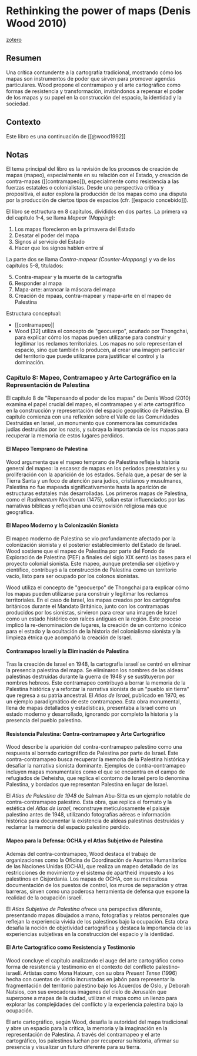 # Rethinking the power of maps (Denis Wood 2010)
[zotero](zotero://select/items/@wood2010)

## Resumen
Una crítica contundente a la cartografía tradicional, mostrando cómo los mapas son instrumentos de poder que sirven para promover agendas particulares. Wood propone el contramapeo y el arte cartográfico como formas de resistencia y transformación, invitándonos a repensar el poder de los mapas y su papel en la construcción del espacio, la identidad y la sociedad.

## Contexto
Este libro es una continuación de [[@wood1992]]

## Notas
<!--Según el título, prefacio, epígrafe, solapa-->
El tema principal del libro es la revisión de los procesos de creación de mapas (mapeo), especialmente en su relación con el Estado, y creación de contra-mapas ([[contramapeo]]), especialmente como resistencia a las fuerzas estatales o colonialistas. Desde una perspectiva crítica y propositiva, el autor explora la producción de los mapas como una disputa por la producción de ciertos tipos de espacios (cfr. [[espacio concebido]]).

<!--Según la tabla de contenido, índices, apéndices-->
El libro se estructura en 8 capítulos, divididos en dos partes. La primera va del capítulo 1-4, se llama *Mapear (Mapping)*:

1. Los mapas florecieron en la primavera del Estado
2. Desatar el poder del mapa
3. Signos al servicio del Estado
4. Hacer que los signos hablen entre sí

La parte dos se llama *Contra-mapear (Counter-Mappong)* y va de los capítulos 5-8, titulados:

5. Contra-mapear y la muerte de la cartografía
6. Responder al mapa
7. Mapa-arte: arrancar la máscara del mapa
8. Creación de mpaas, contra-mapear y mapa-arte en el mapeo de Palestina

<!--según el escaneo de páginas-->
Estructura conceptual: 

- [[contramapeo]]
- Wood [32] utiliza el concepto de "geocuerpo", acuñado por Thongchai, para explicar cómo los mapas pueden utilizarse para construir y legitimar los reclamos territoriales. Los mapas no solo representan el espacio, sino que también lo producen, al crear una imagen particular del territorio que puede utilizarse para justificar el control y la dominación.

<!--Según la lectura rápida-->
### Capítulo 8: Mapeo, Contramapeo y Arte Cartográfico en la Representación de Palestina

El capítulo 8 de "Repensando el poder de los mapas" de Denis Wood (2010) examina el papel crucial del mapeo, el contramapeo y el arte cartográfico en la construcción y representación del espacio geopolítico de Palestina. El capítulo comienza con una reflexión sobre el Valle de las Comunidades Destruidas en Israel, un monumento que conmemora las comunidades judías destruidas por los nazis, y subraya la importancia de los mapas para recuperar la memoria de estos lugares perdidos.

#### El Mapeo Temprano de Palestina

Wood argumenta que el mapeo temprano de Palestina refleja la historia general del mapeo: la escasez de mapas en los períodos preestatales y su proliferación con la aparición de los estados. Señala que, a pesar de ser la Tierra Santa y un foco de atención para judíos, cristianos y musulmanes, Palestina no fue mapeada significativamente hasta la aparición de estructuras estatales más desarrolladas. Los primeros mapas de Palestina, como el _Rudimentum Novitiorum_ (1475), solían estar influenciados por las narrativas bíblicas y reflejaban una cosmovisión religiosa más que geográfica.

#### El Mapeo Moderno y la Colonización Sionista

El mapeo moderno de Palestina se vio profundamente afectado por la colonización sionista y el posterior establecimiento del Estado de Israel. Wood sostiene que el mapeo de Palestina por parte del Fondo de Exploración de Palestina (PEF) a finales del siglo XIX sentó las bases para el proyecto colonial sionista. Este mapeo, aunque pretendía ser objetivo y científico, contribuyó a la construcción de Palestina como un territorio vacío, listo para ser ocupado por los colonos sionistas.

Wood utiliza el concepto de "geocuerpo" de Thongchai para explicar cómo los mapas pueden utilizarse para construir y legitimar los reclamos territoriales. En el caso de Israel, los mapas creados por los cartógrafos británicos durante el Mandato Británico, junto con los contramapas producidos por los sionistas, sirvieron para crear una imagen de Israel como un estado histórico con raíces antiguas en la región. Este proceso implicó la re-denominación de lugares, la creación de un contorno icónico para el estado y la ocultación de la historia del colonialismo sionista y la limpieza étnica que acompañó la creación de Israel.

#### Contramapeo Israelí y la Eliminación de Palestina

Tras la creación de Israel en 1948, la cartografía israelí se centró en eliminar la presencia palestina del mapa. Se eliminaron los nombres de las aldeas palestinas destruidas durante la guerra de 1948 y se sustituyeron por nombres hebreos. Este contramapeo contribuyó a borrar la memoria de la Palestina histórica y a reforzar la narrativa sionista de un "pueblo sin tierra" que regresa a su patria ancestral. El _Atlas de Israel_, publicado en 1970, es un ejemplo paradigmático de este contramapeo. Esta obra monumental, llena de mapas detallados y estadísticas, presentaba a Israel como un estado moderno y desarrollado, ignorando por completo la historia y la presencia del pueblo palestino.

#### Resistencia Palestina: Contra-contramapeo y Arte Cartográfico

Wood describe la aparición del contra-contramapeo palestino como una respuesta al borrado cartográfico de Palestina por parte de Israel. Este contra-contramapeo busca recuperar la memoria de la Palestina histórica y desafiar la narrativa sionista dominante. Ejemplos de contra-contramapeo incluyen mapas monumentales como el que se encuentra en el campo de refugiados de Deheisha, que replica el contorno de Israel pero lo denomina Palestina, y bordados que representan Palestina en lugar de Israel.

El _Atlas de Palestina de 1948_ de Salman Abu-Sitta es un ejemplo notable de contra-contramapeo palestino. Esta obra, que replica el formato y la estética del _Atlas de Israel_, reconstruye meticulosamente el paisaje palestino antes de 1948, utilizando fotografías aéreas e información histórica para documentar la existencia de aldeas palestinas destruidas y reclamar la memoria del espacio palestino perdido.

#### Mapeo para la Defensa: OCHA y el Atlas Subjetivo de Palestina

Además del contra-contramapeo, Wood destaca el trabajo de organizaciones como la Oficina de Coordinación de Asuntos Humanitarios de las Naciones Unidas (OCHA), que realiza un mapeo detallado de las restricciones de movimiento y el sistema de apartheid impuesto a los palestinos en Cisjordania. Los mapas de OCHA, con su meticulosa documentación de los puestos de control, los muros de separación y otras barreras, sirven como una poderosa herramienta de defensa que expone la realidad de la ocupación israelí.

El _Atlas Subjetivo de Palestina_ ofrece una perspectiva diferente, presentando mapas dibujados a mano, fotografías y relatos personales que reflejan la experiencia vivida de los palestinos bajo la ocupación. Esta obra desafía la noción de objetividad cartográfica y destaca la importancia de las experiencias subjetivas en la construcción del espacio y la identidad.

#### El Arte Cartográfico como Resistencia y Testimonio

Wood concluye el capítulo analizando el auge del arte cartográfico como forma de resistencia y testimonio en el contexto del conflicto palestino-israelí. Artistas como Mona Hatoum, con su obra _Present Tense_ (1996) hecha con cuentas de vidrio incrustadas en jabón para representar la fragmentación del territorio palestino bajo los Acuerdos de Oslo, y Deborah Natsios, con sus evocadoras imágenes del cielo de Jerusalén que superpone a mapas de la ciudad, utilizan el mapa como un lienzo para explorar las complejidades del conflicto y la experiencia palestina bajo la ocupación.

El arte cartográfico, según Wood, desafía la autoridad del mapa tradicional y abre un espacio para la crítica, la memoria y la imaginación en la representación de Palestina. A través del contramapeo y el arte cartográfico, los palestinos luchan por recuperar su historia, afirmar su presencia y visualizar un futuro diferente para su tierra.
